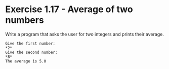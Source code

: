 # Exercise 1.17 - Average of two numbers

Write a program that asks the user for two integers and prints their average.

```plaintext
Give the first number:
*2*
Give the second number:
*8*
The average is 5.0
```
